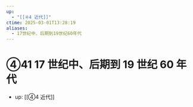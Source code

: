 ```yaml
---
up:
  - "[[④4 近代]]"
ctime: 2025-03-01T13:28:19
aliases:
  - 17世纪中、后期到19世纪60年代
---
```


# ④41 17 世纪中、后期到 19 世纪 60 年代

- up: [[④4 近代]]

